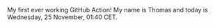 My first ever working GitHub Action!
My name is Thomas and today is Wednesday, 25 November, 01:40 CET. 
